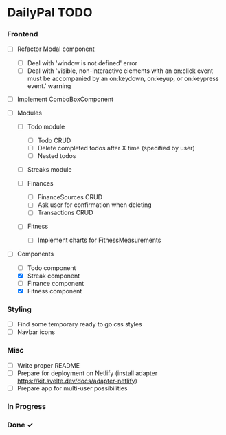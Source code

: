# DailyPal TODO

### Frontend
- [ ] Refactor Modal component
  - [ ] Deal with 'window is not defined' error
  - [ ] Deal with 'visible, non-interactive elements with an on:click event must be accompanied by an on:keydown, on:keyup, or on:keypress event.' warning  

- [ ] Implement ComboBoxComponent  

- [ ] Modules  

  - [ ] Todo module  
    - [ ] Todo CRUD  
    - [ ] Delete completed todos after X time (specified by user)  
    - [ ] Nested todos  

  - [ ] Streaks module

  - [ ] Finances  
    - [ ] FinanceSources CRUD
    - [ ] Ask user for confirmation when deleting
    - [ ] Transactions CRUD

  - [ ] Fitness  
    - [ ] Implement charts for FitnessMeasurements  

- [ ] Components  
  - [ ] Todo component  
  - [X] Streak component  
  - [ ] Finance component  
  - [X] Fitness component  

### Styling

- [ ] Find some temporary ready to go css styles
- [ ] Navbar icons

### Misc

- [ ] Write proper README
- [ ] Prepare for deployment on Netlify (install adapter https://kit.svelte.dev/docs/adapter-netlify)
- [ ] Prepare app for multi-user possibilities

### In Progress



### Done ✓
